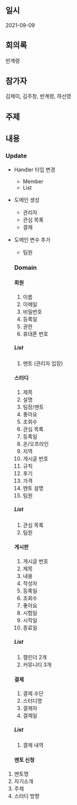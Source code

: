 ## 일시

2021-09-09

## 회의록

반계령

## 참가자

김제이, 김주창, 반계령, 하선영

## 주제

## 내용

### Update

- Handler 타입 변경
  - Member
  - List<Member>
- 도메인 생성
  - 관리자
  - 관심 목록
  - 결제
- 도메인 변수 추가

  - 팀원

  ### Domain

  #### 회원

  1. 이름
  2. 이메일
  3. 비밀번호
  4. 등록일
  5. 권한
  6. 휴대폰 번호

  ##### List

  1. 멘토 (관리자 입장)

  #### 스터디

  1. 제목
  2. 설명
  3. 팀장/멘토
  4. 좋아요
  5. 조회수
  6. 관심 목록
  7. 등록일
  8. 온/오프라인
  9. 지역
  10. 게시글 번호
  11. 규칙
  12. 후기
  13. 가격
  14. 멘토 설명
  15. 팀원

  ##### List

  1. 관심 목록
  2. 팀원

  #### 게시판

  1. 게시글 번호
  2. 제목
  3. 내용
  4. 작성자
  5. 등록일
  6. 조회수
  7. 좋아요
  8. 시험일
  9. 시작일
  10. 종료일

  ##### List

  1. 캘린더 2개
  2. 커뮤니티 3개

  #### 결제

  1. 결제 수단
  2. 스터디명
  3. 결제자
  4. 결제일

  ##### List

  1. 결제 내역

  #### 멘토 신청

1. 멘토명
2. 자기소개
3. 주제
4. 스터디 방향
